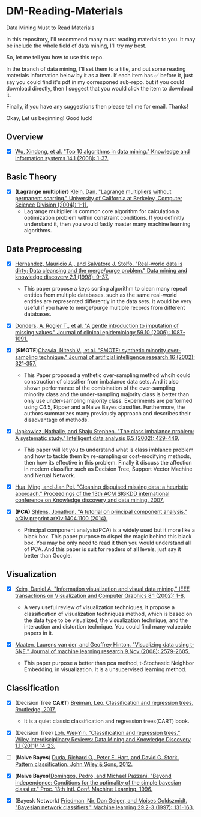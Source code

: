 # DM-Reading-Materials
Data Mining Must to Read Materials

In this repository, I'll recommend many must reading materials to you.
It may be include the whole field of data mining, I'll try my best.

So, let me tell you how to use this repo.

In the branch of data mining, I'll set them to a title, and put some reading materials information below by it as a item. If each item has :white_check_mark: before it, just say you could find it's pdf in my corresponed sub-repo. but if you could download directly, then I suggest that you would click the item to download it.

Finally, if you have any suggestions then please tell me for email. Thanks!

Okay, Let us beginning! Good luck!


## Overview

- [x] [Wu, Xindong, et al. "Top 10 algorithms in data mining." Knowledge and information systems 14.1 (2008): 1-37.](https://link.springer.com/article/10.1007/s10115-007-0114-2)

## Basic Theory

- [x] **(Lagrange multiplier)** [Klein, Dan. "Lagrange multipliers without permanent scarring." University of California at Berkeley, Computer Science Division (2004): 1-11.](http://www-diglib.stanford.edu/~klein/lagrange-multipliers.pdf)
  - Lagrange multiplier is common core algorithm for calculation a optimization problem within constraint conditions. If you definitly understand it, then you would fastly master many machine learning algorithms.

## Data Preprocessing

- [x] [Hernández, Mauricio A., and Salvatore J. Stolfo. "Real-world data is dirty: Data cleansing and the merge/purge problem." Data mining and knowledge discovery 2.1 (1998): 9-37.](https://link.springer.com/article/10.1023/A:1009761603038)

  - This paper propose a keys sorting algorithm to clean many repeat entities from multiple databases. such as the same real-world entities are represented differently in the data sets. It would be very useful if you have to merge/purge multiple records from different databases.

- [x] [Donders, A. Rogier T., et al. "A gentle introduction to imputation of missing values." Journal of clinical epidemiology 59.10 (2006): 1087-1091.](https://www.jclinepi.com/article/S0895-4356(06)00197-1/fulltext)

- [x] (**SMOTE**)[Chawla, Nitesh V., et al. "SMOTE: synthetic minority over-sampling technique." Journal of artificial intelligence research 16 (2002): 321-357.](https://arxiv.org/abs/1106.1813)
  - This Paper proposed a ynthetic over-sampling method whcih could construction of classifier from imbalance data sets. And it also shown performance of the combination of the over-sampling minority class and the under-sampling majority class  is better than only use under-sampling majority class. Experiments are performed using C4.5, Ripper and a Naive Bayes classifier. Furthermore, the authors summarizes many previously approach and describes their disadvantage of methods.

- [x] [Japkowicz, Nathalie, and Shaju Stephen. "The class imbalance problem: A systematic study." Intelligent data analysis 6.5 (2002): 429-449.](https://dl.acm.org/doi/10.5555/1293951.1293954)
  - This paper will let you to understand what is class imblance problem and how to tackle them by re-sampling or cost-modifying methods, then how its effective in this problem. Finally it discuss the affection in modern classifier such as Decision Tree, Support Vector Machine and Nerual Network.

- [x] [Hua, Ming, and Jian Pei. "Cleaning disguised missing data: a heuristic approach." Proceedings of the 13th ACM SIGKDD international conference on Knowledge discovery and data mining. 2007.](https://dl.acm.org/doi/10.1145/1281192.1281294)

- [x] **(PCA)** [Shlens, Jonathon. "A tutorial on principal component analysis." arXiv preprint arXiv:1404.1100 (2014).](https://arxiv.org/abs/1404.1100)
  - Principal component analysis(PCA) is a widely used but it more like a black box. This paper purpose to dispel the magic behind this black box. You may be only need to read it then you would understand all of PCA.  And this paper is suit for readers of all levels, just say it better than Google.


## Visualization

- [x] [Keim, Daniel A. "Information visualization and visual data mining." IEEE transactions on Visualization and Computer Graphics 8.1 (2002): 1-8.](https://dl.acm.org/doi/10.1109/2945.981847)
  - A very useful review of visualization techniques, it propose a classification of visualization techniques method, which is based on the data type to be visualized, the visualization technique, and the interaction and distortion technique. You could find many valueable papers in it.

- [x] [Maaten, Laurens van der, and Geoffrey Hinton. "Visualizing data using t-SNE." Journal of machine learning research 9.Nov (2008): 2579-2605.](http://www.jmlr.org/papers/v9/vandermaaten08a.html)
  - This paper purpose a better than pca method, t-Stochastic Neighbor Embedding, in visualization. It is a unsupervised learning method.

## Classification

- [x] (Decision Tree **CART**) [Breiman, Leo. Classification and regression trees. Routledge, 2017.](./classification/cart-book.pdf)
  - It is a quiet classic classification and regression trees(CART) book.

- [x] (Decision Tree) [Loh, Wei‐Yin. "Classification and regression trees." Wiley Interdisciplinary Reviews: Data Mining and Knowledge Discovery 1.1 (2011): 14-23.](https://onlinelibrary.wiley.com/doi/abs/10.1002/widm.8)

- [ ] (**Naive Bayes**) [Duda, Richard O., Peter E. Hart, and David G. Stork. Pattern classification. John Wiley & Sons, 2012.](https://books.google.com.hk/books?hl=zh-CN&lr=&id=Br33IRC3PkQC&oi=fnd&pg=PR3&dq=pattern+classification&ots=2xEPNrb9Jr&sig=GoiTMKG0BDB3HsqkixyvnDHAmII&redir_esc=y#v=onepage&q=pattern%20classification&f=false)
- [x] (**Naive Bayes**)[Domingos, Pedro, and Michael Pazzani. "Beyond independence: Conditions for the optimality of the simple bayesian classi er." Proc. 13th Intl. Conf. Machine Learning. 1996.](http://www.ics.uci.edu/~pazzani/Publications/mlc96-pedro.pdf)


- [x] (Bayesk Network) [Friedman, Nir, Dan Geiger, and Moises Goldszmidt. "Bayesian network classifiers." Machine learning 29.2-3 (1997): 131-163.](https://link.springer.com/article/10.1023/A:1007465528199) 

 